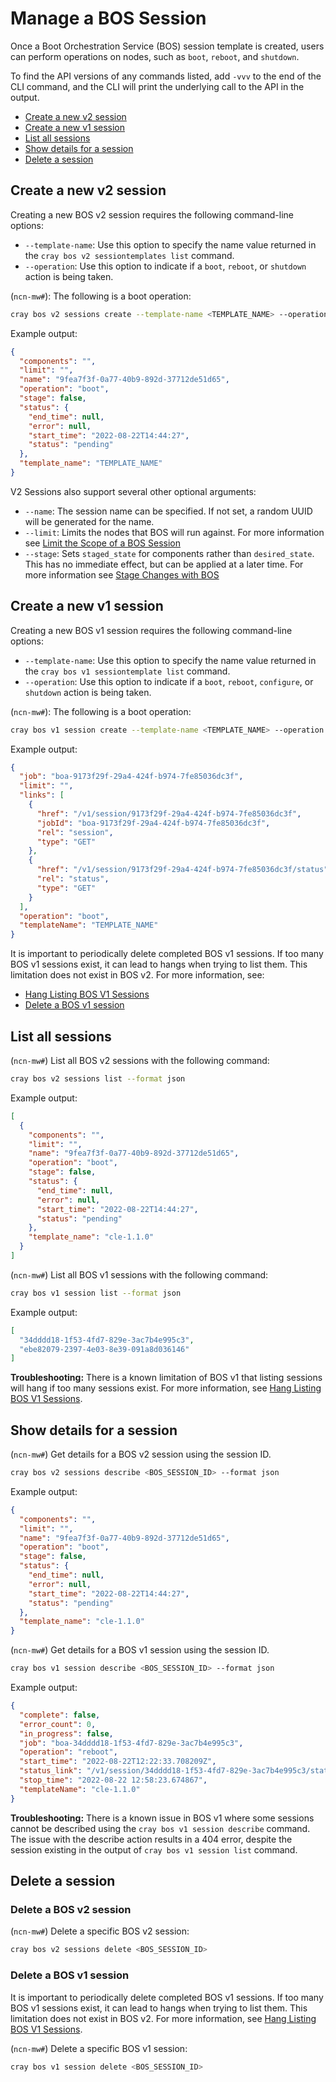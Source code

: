 # Manage a BOS Session

Once a Boot Orchestration Service \(BOS\) session template is created, users can perform operations on nodes, such as `boot`, `reboot`, and `shutdown`.

To find the API versions of any commands listed, add `-vvv` to the end of the CLI command, and the CLI will print the underlying call to the API in the output.

* [Create a new v2 session](#create-a-new-v2-session)
* [Create a new v1 session](#create-a-new-v1-session)
* [List all sessions](#list-all-sessions)
* [Show details for a session](#show-details-for-a-session)
* [Delete a session](#delete-a-session)

## Create a new v2 session

Creating a new BOS v2 session requires the following command-line options:

* `--template-name`: Use this option to specify the name value returned in the `cray bos v2 sessiontemplates list` command.
* `--operation`: Use this option to indicate if a `boot`, `reboot`, or `shutdown` action is being taken.

(`ncn-mw#`): The following is a boot operation:

```bash
cray bos v2 sessions create --template-name <TEMPLATE_NAME> --operation Boot --format json
```

Example output:

```json
{
  "components": "",
  "limit": "",
  "name": "9fea7f3f-0a77-40b9-892d-37712de51d65",
  "operation": "boot",
  "stage": false,
  "status": {
    "end_time": null,
    "error": null,
    "start_time": "2022-08-22T14:44:27",
    "status": "pending"
  },
  "template_name": "TEMPLATE_NAME"
}
```

V2 Sessions also support several other optional arguments:

* `--name`: The session name can be specified. If not set, a random UUID will be generated for the name.
* `--limit`: Limits the nodes that BOS will run against. For more information see [Limit the Scope of a BOS Session](Limit_the_Scope_of_a_BOS_Session.md)
* `--stage`: Sets `staged_state` for components rather than `desired_state`. This has no immediate effect, but can be applied at a later time. For more information see [Stage Changes with BOS](Stage_Changes_with_BOS.md)

## Create a new v1 session

Creating a new BOS v1 session requires the following command-line options:

* `--template-name`: Use this option to specify the name value returned in the `cray bos v1 sessiontemplate list` command.
* `--operation`: Use this option to indicate if a `boot`, `reboot`, `configure`, or `shutdown` action is being taken.

(`ncn-mw#`): The following is a boot operation:

```bash
cray bos v1 session create --template-name <TEMPLATE_NAME> --operation Boot --format json
```

Example output:

```json
{
  "job": "boa-9173f29f-29a4-424f-b974-7fe85036dc3f",
  "limit": "",
  "links": [
    {
      "href": "/v1/session/9173f29f-29a4-424f-b974-7fe85036dc3f",
      "jobId": "boa-9173f29f-29a4-424f-b974-7fe85036dc3f",
      "rel": "session",
      "type": "GET"
    },
    {
      "href": "/v1/session/9173f29f-29a4-424f-b974-7fe85036dc3f/status",
      "rel": "status",
      "type": "GET"
    }
  ],
  "operation": "boot",
  "templateName": "TEMPLATE_NAME"
}
```

It is important to periodically delete completed BOS v1 sessions. If too many BOS v1 sessions
exist, it can lead to hangs when trying to list them. This limitation does not exist in BOS v2.
For more information, see:

* [Hang Listing BOS V1 Sessions](../../troubleshooting/known_issues/Hang_Listing_BOS_V1_Sessions.md)
* [Delete a BOS v1 session](#delete-a-bos-v1-session)

## List all sessions

(`ncn-mw#`) List all BOS v2 sessions with the following command:

```bash
cray bos v2 sessions list --format json
```

Example output:

```json
[
  {
    "components": "",
    "limit": "",
    "name": "9fea7f3f-0a77-40b9-892d-37712de51d65",
    "operation": "boot",
    "stage": false,
    "status": {
      "end_time": null,
      "error": null,
      "start_time": "2022-08-22T14:44:27",
      "status": "pending"
    },
    "template_name": "cle-1.1.0"
  }
]
```

(`ncn-mw#`) List all BOS v1 sessions with the following command:

```bash
cray bos v1 session list --format json
```

Example output:

```json
[
  "34dddd18-1f53-4fd7-829e-3ac7b4e995c3",
  "ebe82079-2397-4e03-8e39-091a8d036146"
]
```

**Troubleshooting:** There is a known limitation of BOS v1 that listing sessions will hang if too
many sessions exist. For more information, see
[Hang Listing BOS V1 Sessions](../../troubleshooting/known_issues/Hang_Listing_BOS_V1_Sessions.md).

## Show details for a session

(`ncn-mw#`) Get details for a BOS v2 session using the session ID.

 ```bash
cray bos v2 sessions describe <BOS_SESSION_ID> --format json
```

Example output:

```json
{
  "components": "",
  "limit": "",
  "name": "9fea7f3f-0a77-40b9-892d-37712de51d65",
  "operation": "boot",
  "stage": false,
  "status": {
    "end_time": null,
    "error": null,
    "start_time": "2022-08-22T14:44:27",
    "status": "pending"
  },
  "template_name": "cle-1.1.0"
}
```

(`ncn-mw#`) Get details for a BOS v1 session using the session ID.

```bash
cray bos v1 session describe <BOS_SESSION_ID> --format json
```

Example output:

```json
{
  "complete": false,
  "error_count": 0,
  "in_progress": false,
  "job": "boa-34dddd18-1f53-4fd7-829e-3ac7b4e995c3",
  "operation": "reboot",
  "start_time": "2022-08-22T12:22:33.708209Z",
  "status_link": "/v1/session/34dddd18-1f53-4fd7-829e-3ac7b4e995c3/status",
  "stop_time": "2022-08-22 12:58:23.674867",
  "templateName": "cle-1.1.0"
}
```

**Troubleshooting:** There is a known issue in BOS v1 where some sessions cannot be described using the `cray bos v1 session describe` command.
The issue with the describe action results in a 404 error, despite the session existing in the output of `cray bos v1 session list` command.

## Delete a session

### Delete a BOS v2 session

(`ncn-mw#`) Delete a specific BOS v2 session:

```bash
cray bos v2 sessions delete <BOS_SESSION_ID>
```

### Delete a BOS v1 session

It is important to periodically delete completed BOS v1 sessions. If too many BOS v1 sessions
exist, it can lead to hangs when trying to list them. This limitation does not exist in BOS v2.
For more information, see
[Hang Listing BOS V1 Sessions](../../troubleshooting/known_issues/Hang_Listing_BOS_V1_Sessions.md).

(`ncn-mw#`) Delete a specific BOS v1 session:

```bash
cray bos v1 session delete <BOS_SESSION_ID>
```
